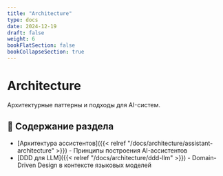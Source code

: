 ```yaml
---
title: "Architecture"
type: docs
date: 2024-12-19
draft: false
weight: 6
bookFlatSection: false
bookCollapseSection: true
---
```


# Architecture

Архитектурные паттерны и подходы для AI-систем.

## 🏢 Содержание раздела

- [Архитектура ассистентов]({{< relref "/docs/architecture/assistant-architecture" >}}) - Принципы построения AI-ассистентов
- [DDD для LLM]({{< relref "/docs/architecture/ddd-llm" >}}) - Domain-Driven Design в контексте языковых моделей